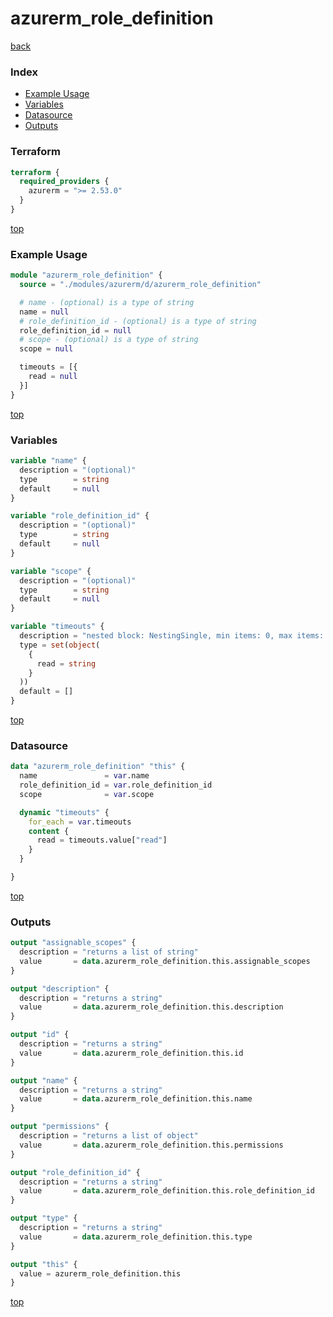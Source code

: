 # azurerm_role_definition

[back](../azurerm.md)

### Index

- [Example Usage](#example-usage)
- [Variables](#variables)
- [Datasource](#datasource)
- [Outputs](#outputs)

### Terraform

```terraform
terraform {
  required_providers {
    azurerm = ">= 2.53.0"
  }
}
```

[top](#index)

### Example Usage

```terraform
module "azurerm_role_definition" {
  source = "./modules/azurerm/d/azurerm_role_definition"

  # name - (optional) is a type of string
  name = null
  # role_definition_id - (optional) is a type of string
  role_definition_id = null
  # scope - (optional) is a type of string
  scope = null

  timeouts = [{
    read = null
  }]
}
```

[top](#index)

### Variables

```terraform
variable "name" {
  description = "(optional)"
  type        = string
  default     = null
}

variable "role_definition_id" {
  description = "(optional)"
  type        = string
  default     = null
}

variable "scope" {
  description = "(optional)"
  type        = string
  default     = null
}

variable "timeouts" {
  description = "nested block: NestingSingle, min items: 0, max items: 0"
  type = set(object(
    {
      read = string
    }
  ))
  default = []
}
```

[top](#index)

### Datasource

```terraform
data "azurerm_role_definition" "this" {
  name               = var.name
  role_definition_id = var.role_definition_id
  scope              = var.scope

  dynamic "timeouts" {
    for_each = var.timeouts
    content {
      read = timeouts.value["read"]
    }
  }

}
```

[top](#index)

### Outputs

```terraform
output "assignable_scopes" {
  description = "returns a list of string"
  value       = data.azurerm_role_definition.this.assignable_scopes
}

output "description" {
  description = "returns a string"
  value       = data.azurerm_role_definition.this.description
}

output "id" {
  description = "returns a string"
  value       = data.azurerm_role_definition.this.id
}

output "name" {
  description = "returns a string"
  value       = data.azurerm_role_definition.this.name
}

output "permissions" {
  description = "returns a list of object"
  value       = data.azurerm_role_definition.this.permissions
}

output "role_definition_id" {
  description = "returns a string"
  value       = data.azurerm_role_definition.this.role_definition_id
}

output "type" {
  description = "returns a string"
  value       = data.azurerm_role_definition.this.type
}

output "this" {
  value = azurerm_role_definition.this
}
```

[top](#index)